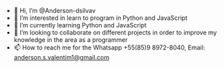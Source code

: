 - 👋 Hi, I’m @Anderson-dsilvav
- 👀 I’m interested in learn to program in Python and JavaScript
- 🌱 I’m currently learning Python and JavaScript
- 💞️ I’m looking to collaborate on different projects in order to improve my knowledge in the area as a programmer
- 📫 How to reach me for the Whatsapp +55(85)9 8972-8040, Email: anderson.s.valentim1@gmail.com

<!---
Anderson-dsilvav/Anderson-dsilvav is a ✨ special ✨ repository because its `README.md` (this file) appears on your GitHub profile.
You can click the Preview link to take a look at your changes.
--->

